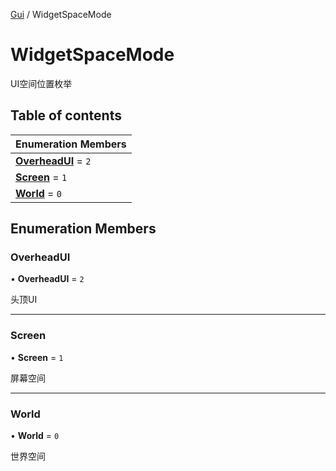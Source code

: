 [Gui](../groups/Core.Gui.md) / WidgetSpaceMode

# WidgetSpaceMode <Badge type="tip" text="Enumeration" /> <Score text="WidgetSpaceMode" />

UI空间位置枚举

## Table of contents

| Enumeration Members |
| :-----|
| **[OverheadUI](mw.WidgetSpaceMode.md#overheadui)** = ``2`` <br> |
| **[Screen](mw.WidgetSpaceMode.md#screen)** = ``1`` <br> |
| **[World](mw.WidgetSpaceMode.md#world)** = ``0`` <br> |

## Enumeration Members

### OverheadUI <Score text="OverheadUI" /> 

• **OverheadUI** = ``2``

头顶UI

___

### Screen <Score text="Screen" /> 

• **Screen** = ``1``

屏幕空间

___

### World <Score text="World" /> 

• **World** = ``0``

世界空间
